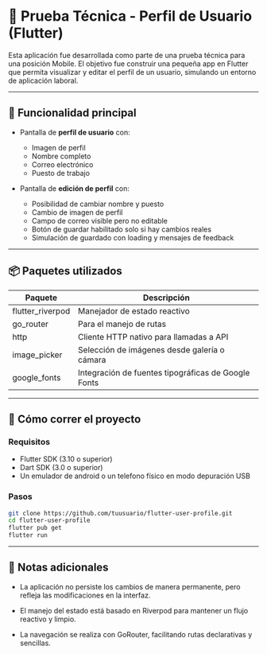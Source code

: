 # 📱 Prueba Técnica - Perfil de Usuario (Flutter)

Esta aplicación fue desarrollada como parte de una prueba técnica para una posición Mobile. El objetivo fue construir una pequeña app en Flutter que permita visualizar y editar el perfil de un usuario, simulando un entorno de aplicación laboral.

---

## 🧩 Funcionalidad principal

- Pantalla de **perfil de usuario** con:
  - Imagen de perfil
  - Nombre completo
  - Correo electrónico
  - Puesto de trabajo

- Pantalla de **edición de perfil** con:
  - Posibilidad de cambiar nombre y puesto
  - Cambio de imagen de perfil
  - Campo de correo visible pero no editable
  - Botón de guardar habilitado solo si hay cambios reales
  - Simulación de guardado con loading y mensajes de feedback

---

## 📦 Paquetes utilizados

| Paquete          | Descripción                                           |
|------------------|-------------------------------------------------------|
| flutter_riverpod | Manejador de estado reactivo                          |
| go_router        | Para el manejo de rutas                               |
| http             | Cliente HTTP nativo para llamadas a API               |
| image_picker     | Selección de imágenes desde galería o cámara          |
| google_fonts     | Integración de fuentes tipográficas de Google Fonts   |

---

## 🚀 Cómo correr el proyecto

### Requisitos

- Flutter SDK (3.10 o superior)
- Dart SDK (3.0 o superior)
- Un emulador de android o un telefono físico en modo depuración USB

### Pasos

```bash
git clone https://github.com/tuusuario/flutter-user-profile.git
cd flutter-user-profile
flutter pub get
flutter run
```

---

## 📝 Notas adicionales

- La aplicación no persiste los cambios de manera permanente, pero refleja las modificaciones en la interfaz.

- El manejo del estado está basado en Riverpod para mantener un flujo reactivo y limpio.

- La navegación se realiza con GoRouter, facilitando rutas declarativas y sencillas.


